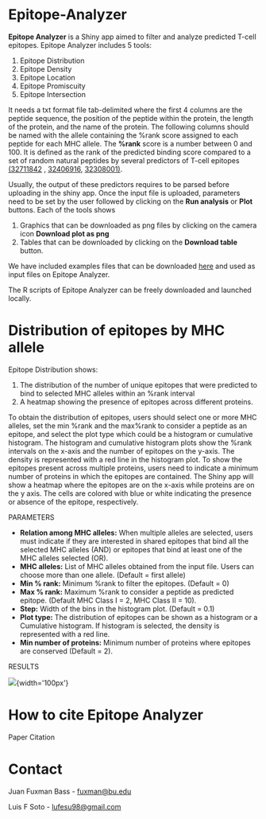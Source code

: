 # Epitope-Analyzer
**Epitope Analyzer** is a Shiny app aimed to filter and analyze predicted T-cell epitopes. Epitope Analyzer includes 5 tools: 
1. Epitope Distribution
2. Epitope Density
3. Epitope Location
4. Epitope Promiscuity 
5. Epitope Intersection
 
It needs a txt format file tab-delimited where the first 4 columns are the peptide sequence, the position of the peptide within the protein, the length of the protein, and the name of the protein. The following columns should be named with the allele containing the %rank score assigned to each peptide for each MHC allele. The **%rank** score is a number between 0 and 100. It is defined as the rank of the predicted binding score compared to a set of random natural peptides by several predictors of T-cell epitopes [(32711842](https://pubmed.ncbi.nlm.nih.gov/32711842/) , [32406916](https://pubmed.ncbi.nlm.nih.gov/32406916/), [32308001)](https://pubmed.ncbi.nlm.nih.gov/32308001/). 

Usually, the output of these predictors requires to be parsed before uploading in the shiny app. Once the input file is uploaded, parameters need to be set by the user followed by clicking on the **Run analysis** or **Plot** buttons. 
Each of the tools shows 
1. Graphics that can be downloaded as png files by clicking on the camera icon **Download plot as png**
2. Tables that can be downloaded by clicking on the **Download table** button.

We have included examples files that can be downloaded [here](https://github.com/SotoLF/Epitope-Analyzer/tree/main/Examples) and used as input files on Epitope Analyzer.

The R scripts of Epitope Analyzer can be freely downloaded and launched locally.

# Distribution of epitopes by MHC allele

Epitope Distribution shows:
1. The distribution of the number of unique epitopes that were predicted to bind to selected MHC alleles within an %rank interval 
2. A heatmap showing the presence of epitopes across different proteins. 

To obtain the distribution of epitopes, users should select one or more MHC alleles, set the min %rank and the max%rank to consider a peptide as an epitope, and select the plot type which could be a histogram or cumulative histogram. The histogram and cumulative histogram plots show the %rank intervals on the x-axis and the number of epitopes on the y-axis. The density is represented with a red line in the histogram plot. To show the epitopes present across multiple proteins, users need to indicate a minimum number of proteins in which the epitopes are contained. The Shiny app will show a heatmap where the epitopes are on the x-axis while proteins are on the y axis. The cells are colored with blue or white indicating the presence or absence of the epitope, respectively. 

PARAMETERS
- **Relation among MHC alleles:** When multiple alleles are selected, users must indicate if they are interested in shared epitopes that bind all the selected MHC alleles (AND) or epitopes that bind at least one of the MHC alleles selected (OR).
- **MHC alleles:** List of MHC alleles obtained from the input file. Users can choose more than one allele. (Default = first allele)
- **Min % rank:** Minimum %rank to filter the epitopes. (Default = 0)
- **Max % rank:** Maximum %rank to consider a peptide as predicted epitope. (Default MHC Class I = 2, MHC Class II = 10).
- **Step:** Width of the bins in the histogram plot. (Default = 0.1)
- **Plot type:** The distribution of epitopes can be shown as a histogram or a Cumulative histogram. If histogram is selected, the density is represented with a red line.
- **Min number of proteins:** Minimum number of proteins where epitopes are conserved (Default = 2).

RESULTS


![](https://github.githubassets.com/images/modules/logos_page/GitHub-Mark.png){width='100px'}



# How to cite Epitope Analyzer
Paper Citation

# Contact
Juan Fuxman Bass - fuxman@bu.edu 

Luis F Soto - lufesu98@gmail.com

